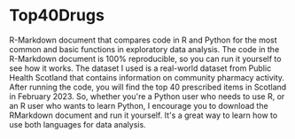 # Top40Drugs
R-Markdown document that compares code in R and Python for the most common and basic functions in exploratory data analysis. 
The code in the R-Markdown document is 100% reproducible, so you can run it yourself to see how it works.
The dataset I used is a real-world dataset from Public Health Scotland that contains information on community pharmacy activity. 
After running the code, you will find the top 40 prescribed items in Scotland in February 2023.
So, whether you're a Python user who needs to use R, or an R user who wants to learn Python, I encourage you to download the RMarkdown document and run it yourself. It's a great way to learn how to use both languages for data analysis. 
